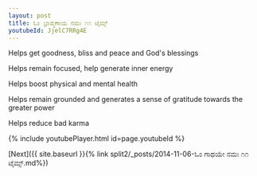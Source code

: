 ```yaml
---
layout: post
title: ಓಂ ಬ್ರಾಹ್ಮಣಾಯ ನಮಃ ೧೧ ಟೈಮ್ಸ್
youtubeId: JjelC7RRg4E
---
```

 
 
Helps get goodness, bliss and peace and God's blessings
 
Helps remain focused, help generate inner energy 
 
Helps boost physical and mental health 
 
Helps remain grounded and generates a sense of gratitude towards the greater power 
 
Helps reduce bad karma
 
 
 
 


{% include youtubePlayer.html id=page.youtubeId %}
 
[Next]({{ site.baseurl }}{% link  split2/_posts/2014-11-06-ಓಂ ಗಾಥಯೇ ನಮಃ ೧೧ ಟೈಮ್ಸ್.md%})
 
